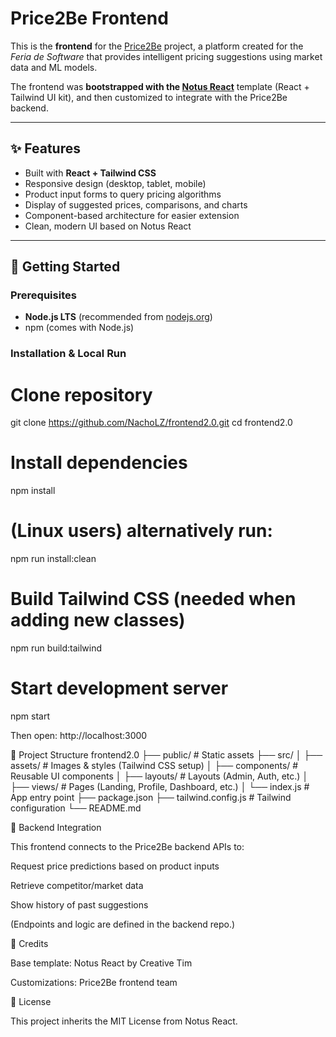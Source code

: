 # Price2Be Frontend

This is the **frontend** for the [Price2Be](https://price2be.feriadesoftware.cl/#/) project, a platform created for the *Feria de Software* that provides intelligent pricing suggestions using market data and ML models.  

The frontend was **bootstrapped with the [Notus React](https://www.creative-tim.com/product/notus-react)** template (React + Tailwind UI kit), and then customized to integrate with the Price2Be backend.

---

## ✨ Features

- Built with **React + Tailwind CSS**  
- Responsive design (desktop, tablet, mobile)  
- Product input forms to query pricing algorithms  
- Display of suggested prices, comparisons, and charts  
- Component-based architecture for easier extension  
- Clean, modern UI based on Notus React  

---

## 🚀 Getting Started

### Prerequisites

- **Node.js LTS** (recommended from [nodejs.org](https://nodejs.org/en/))  
- npm (comes with Node.js)  

### Installation & Local Run


# Clone repository
git clone https://github.com/NachoLZ/frontend2.0.git
cd frontend2.0

# Install dependencies
npm install

# (Linux users) alternatively run:
npm run install:clean

# Build Tailwind CSS (needed when adding new classes)
npm run build:tailwind

# Start development server
npm start

Then open: http://localhost:3000

📂 Project Structure
frontend2.0
├── public/                  # Static assets
├── src/
│   ├── assets/              # Images & styles (Tailwind CSS setup)
│   ├── components/          # Reusable UI components
│   ├── layouts/             # Layouts (Admin, Auth, etc.)
│   ├── views/               # Pages (Landing, Profile, Dashboard, etc.)
│   └── index.js             # App entry point
├── package.json
├── tailwind.config.js       # Tailwind configuration
└── README.md

🔌 Backend Integration

This frontend connects to the Price2Be backend APIs to:

Request price predictions based on product inputs

Retrieve competitor/market data

Show history of past suggestions

(Endpoints and logic are defined in the backend repo.)

📝 Credits

Base template: Notus React
 by Creative Tim

Customizations: Price2Be frontend team

📄 License

This project inherits the MIT License
 from Notus React.
